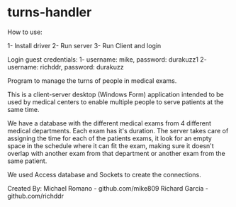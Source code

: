 turns-handler
=============

How to use:

1- Install driver
2- Run server
3- Run Client and login

Login guest credentials:
1- username: mike,    password: durakuzz1
2- username: richddr, password: durakuzz

Program to manage the turns of people in medical exams.

This is a client-server desktop (Windows Form) application intended to be
used by medical centers to enable multiple people to serve
patients at the same time.

We have a database with the different medical exams from 4
different medical departments. Each exam has it's duration.
The server takes care of assigning the time for each of the
patients exams, it look for an empty space in the schedule
where it can fit the exam, making sure it doesn't overlap
with another exam from that department or another exam from
the same patient.

We used Access database and Sockets to create the connections.

Created By: Michael Romano - github.com/mike809
            Richard Garcia - github.com/richddr
